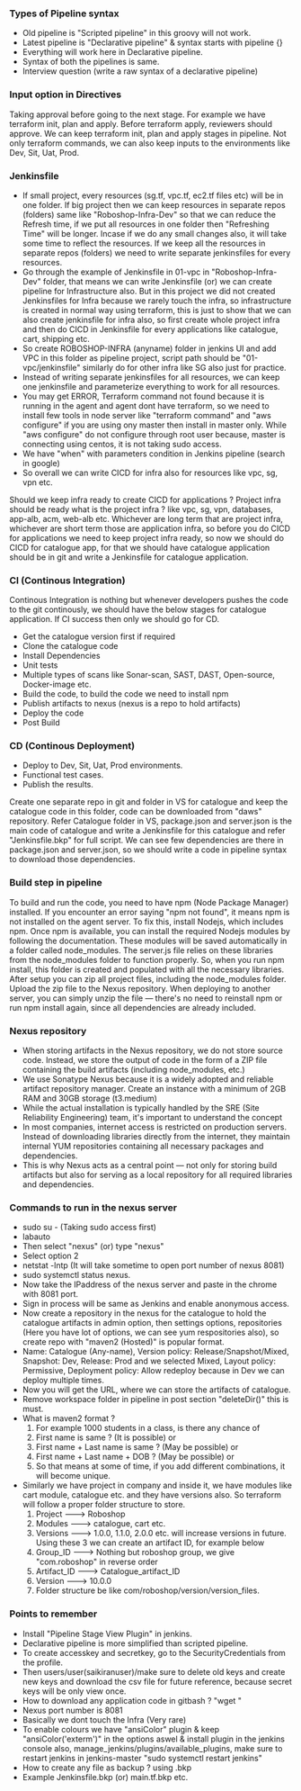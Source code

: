 ### Types of Pipeline syntax
- Old pipeline is "Scripted pipeline" in this groovy will not work.
- Latest pipeline is "Declarative pipeline" & syntax starts with pipeline {}
- Everything will work here in Declarative pipeline.
- Syntax of both the pipelines is same.
- Interview question (write a raw syntax of a declarative pipeline)

### Input option in Directives
Taking approval before going to the next stage. For example we have terraform init, plan and apply. Before terraform apply, reviewers should approve. We can keep terraform init, plan and apply stages in pipeline. Not only terraform commands, we can also keep inputs to the environments like Dev, Sit, Uat, Prod.

### Jenkinsfile
- If small project, every resources (sg.tf, vpc.tf, ec2.tf files etc) will be in one folder. If big project
  then we can keep resources in separate repos (folders) same like "Roboshop-Infra-Dev" so that we can reduce
  the Refresh time, if we put all resources in one folder then "Refreshing Time" will be longer. Incase if we
  do any small changes also, it will take some time to reflect the resources. If we keep all the resources in
  separate repos (folders) we need to write separate jenkinsfiles for every resources.
- Go through the example of Jenkinsfile in 01-vpc in "Roboshop-Infra-Dev" folder, that means we can write
  Jenkinsfile (or) we can create pipeline for Infrastructure also. But in this project we did not created
  Jenkinsfiles for Infra because we rarely touch the infra, so infrastructure is created in normal way using
  terraform, this is just to show that we can also create jenkinsfile for infra also, so first create whole
  project infra and then do CICD in Jenkinsfile for every applications like catalogue, cart, shipping etc.
- So create ROBOSHOP-INFRA (anyname) folder in jenkins UI and add VPC in this folder as pipeline project,
  script path should be "01-vpc/jenkinsfile" similarly do for other infra like SG also just for practice.
- Instead of writing separate jenkinsfiles for all resources, we can keep one jenkinsfile and parameterize
  everything to work for all resources.
- You may get ERROR, Terraform command not found because it is running in the agent and agent dont have 
  terraform, so we need to install few tools in node server like "terraform command" and "aws configure"
  if you are using ony master then install in master only. While "aws configure" do not configure through
  root user because, master is connecting using centos, it is not taking sudo access.
- We have "when" with parameters condition in Jenkins pipeline (search in google)
- So overall we can write CICD for infra also for resources like vpc, sg, vpn etc.

Should we keep infra ready to create CICD for applications ? Project infra should be ready what is the project infra ? like vpc, sg, vpn, databases, app-alb, acm, web-alb etc. Whichever are long term that are project infra, whichever are short term those are application infra, so before you do CICD for applications we need to keep project infra ready, so now we should do CICD for catalogue app, for that we should have catalogue application should be in git and write a Jenkinsfile for catalogue application.

### CI (Continous Integration)
Continous Integration is nothing but whenever developers pushes the code to the git continously, we should have the below stages for catalogue application. If CI success then only we should go for CD.
- Get the catalogue version first if required
- Clone the catalogue code
- Install Dependencies
- Unit tests
- Multiple types of scans like Sonar-scan, SAST, DAST, Open-source, Docker-image etc.
- Build the code, to build the code we need to install npm
- Publish artifacts to nexus (nexus is a repo to hold artifacts)
- Deploy the code
- Post Build

### CD (Continous Deployment)
- Deploy to Dev, Sit, Uat, Prod environments.
- Functional test cases.
- Publish the results.

Create one separate repo in git and folder in VS for catalogue and keep the catalogue code in this folder, code can be downloaded from "daws" repository. Refer Catalogue folder in VS, package.json and server.json is the main code of catalogue and write a Jenkinsfile for this catalogue and refer "Jenkinsfile.bkp" for full script. We can see few dependencies are there in package.json and server.json, so we should write a code in pipeline syntax to download those dependencies.

### Build step in pipeline
To build and run the code, you need to have npm (Node Package Manager) installed. If you encounter an 
error saying "npm not found", it means npm is not installed on the agent server. To fix this, install Nodejs, which includes npm. Once npm is available, you can install the required Nodejs modules by following the documentation. These modules will be saved automatically in a folder called node_modules. The server.js file relies on these libraries from the node_modules folder to function properly. So, when you run npm install, this folder is created and populated with all the necessary libraries. After setup you can zip all project files, including the node_modules folder. Upload the zip file to the Nexus repository. When deploying to another server, you can simply unzip the file — there's no need to reinstall npm or run npm install again, since all dependencies are already included.

### Nexus repository
- When storing artifacts in the Nexus repository, we do not store source code. Instead, we store the output
  of code in the form of a ZIP file containing the build artifacts (including node_modules, etc.)
- We use Sonatype Nexus because it is a widely adopted and reliable artifact repository manager. Create an
  instance with a minimum of 2GB RAM and 30GB storage (t3.medium)
- While the actual installation is typically handled by the SRE (Site Reliability Engineering) team, it's
  important to understand the concept
- In most companies, internet access is restricted on production servers. Instead of downloading libraries
  directly from the internet, they maintain internal YUM repositories containing all necessary packages and
  dependencies.
- This is why Nexus acts as a central point — not only for storing build artifacts but also for serving as a
  local repository for all required libraries and dependencies.

### Commands to run in the nexus server
- sudo su - (Taking sudo access first)
- labauto
- Then select "nexus" (or) type "nexus"
- Select option 2
- netstat -lntp (It will take sometime to open port number of nexus 8081)
- sudo systemctl status nexus.
- Now take the IPaddress of the nexus server and paste in the chrome with 8081 port.
- Sign in process will be same as Jenkins and enable anonymous access.
- Now create a repository in the nexus for the catalogue to hold the catalogue artifacts in admin option,
  then settings options, repositories (Here you have lot of options, we can see yum respositories also), so
  create repo with "maven2 (Hosted)" is popular format.
- Name: Catalogue (Any-name), Version policy: Release/Snapshot/Mixed, Snapshot: Dev, Release: Prod and we
  selected Mixed, Layout policy: Permissive, Deployment policy: Allow redeploy because in Dev we can deploy
  multiple times.
- Now you will get the URL, where we can store the artifacts of catalogue.
- Remove workspace folder in pipeline in post section "deleteDir()" this is must.
- What is maven2 format ?
  1. For example 1000 students in a class, is there any chance of
  2. First name is same ? (It is possible) or
  3. First name + Last name is same ? (May be possible) or
  4. First name + Last name + DOB ? (May be possible) or
  5. So that means at some of time, if you add different combinations, it will become unique.
- Similarly we have project in company and inside it, we have modules like cart module, catalogue etc. and
  they have versions also. So terraform will follow a proper folder structure to store.
  1. Project  ---> Roboshop
  2. Modules ---> catalogue, cart etc.
  3. Versions ---> 1.0.0, 1.1.0, 2.0.0 etc. will increase versions in future. Using these 3 we can create
     an artifact ID, for example below
  4. Group_ID ---> Nothing but roboshop group, we give "com.roboshop" in reverse order
  5. Artifact_ID ---> Catalogue_artifact_ID
  6. Version ---> 10.0.0
  7. Folder structure be like com/roboshop/version/version_files.

### Points to remember
- Install "Pipeline Stage View Plugin" in jenkins.
- Declarative pipeline is more simplified than scripted pipeline.
- To create accesskey and secretkey, go to the SecurityCredentials from the profile.
- Then users/user(saikiranuser)/make sure to delete old keys and create new keys and download the csv
  file for future reference, because secret keys will be only view once.
- How to download any application code in gitbash ? "wget <URL>"
- Nexus port number is 8081
- Basically we dont touch the Infra (Very rare)
- To enable colours we have "ansiColor" plugin & keep "ansiColor('exterm')" in the options aswel & install
  plugin in the jenkins console also, manage_jenkins/plugins/available_plugins, make sure to restart jenkins
  in jenkins-master "sudo systemctl restart jenkins"
- How to create any file as backup ? using .bkp
- Example Jenkinsfile.bkp (or) main.tf.bkp etc.
